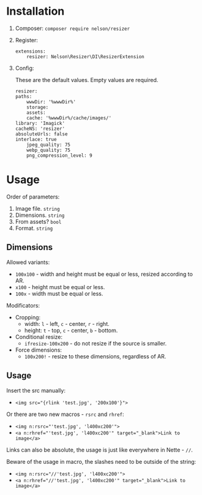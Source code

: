# Installation

1. Composer: `composer require nelson/resizer`
2. Register:
	```
	extensions:
		resizer: Nelson\Resizer\DI\ResizerExtension
	```
3. Config:

	These are the default values. 
	Empty values are required.
	```
	resizer:
   	paths:
   		wwwDir: '%wwwDir%'
   		storage: 
   		assets: 
   		cache: '%wwwDir%/cache/images/'
   	library: 'Imagick'
   	cacheNS: 'resizer'
   	absoluteUrls: false
   	interlace: true
   		jpeg_quality: 75
   		webp_quality: 75
   		png_compression_level: 9
	```

# Usage

Order of parameters:

1. Image file. `string`
2. Dimensions. `string`
3. From assets? `bool`
4. Format. `string`

## Dimensions

Allowed variants:

- `100x100` - width and height must be equal or less, resized according to AR.
- `x100` - height must be equal or less.
- `100x` - width must be equal or less.

Modificators:

- Cropping: 
	- width: `l` - left, `c` - center, `r` - right.
	- height: `t` - top, `c` - center, `b` - bottom.
- Conditional resize:
	- `ifresize-100x200` - do not resize if the source is smaller.
- Force dimensions:
	- `100x200!` - resize to these dimensions, regardless of AR.

## Usage

Insert the src manually:

- `<img src="{rlink 'test.jpg', '200x100'}">`

Or there are two new macros - `rsrc` and `rhref`:

- `<img n:rsrc="'test.jpg', 'l400xc200'">`
- `<a n:rhref="'test.jpg', 'l400xc200'" target="_blank">Link to image</a>`

Links can also be absolute, the usage is just like everywhere in Nette - `//`.

Beware of the usage in macro, the slashes need to be outside of the string:

- `<img n:rsrc="//'test.jpg', 'l400xc200'">`
- `<a n:rhref="//'test.jpg', 'l400xc200'" target="_blank">Link to image</a>`

